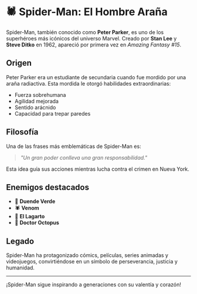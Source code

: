# 🕷️ Spider-Man: El Hombre Araña

Spider-Man, también conocido como **Peter Parker**, es uno de los superhéroes más icónicos del universo Marvel. Creado por **Stan Lee** y **Steve Ditko** en 1962, apareció por primera vez en *Amazing Fantasy #15*.

## Origen

Peter Parker era un estudiante de secundaria cuando fue mordido por una araña radiactiva. Esta mordida le otorgó habilidades extraordinarias:

- Fuerza sobrehumana
- Agilidad mejorada
- Sentido arácnido
- Capacidad para trepar paredes

## Filosofía

Una de las frases más emblemáticas de Spider-Man es:

> *"Un gran poder conlleva una gran responsabilidad."*

Esta idea guía sus acciones mientras lucha contra el crimen en Nueva York.

## Enemigos destacados

- 🧪 **Duende Verde**
- 🕷️ **Venom**
- 🦎 **El Lagarto**
- 🦇 **Doctor Octopus**

## Legado

Spider-Man ha protagonizado cómics, películas, series animadas y videojuegos, convirtiéndose en un símbolo de perseverancia, justicia y humanidad.

---

¡Spider-Man sigue inspirando a generaciones con su valentía y corazón!